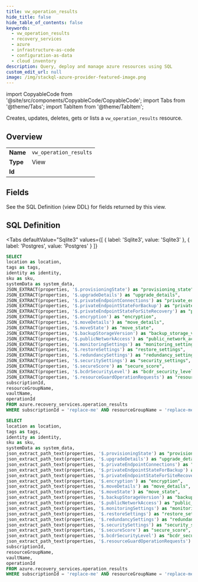 ```yaml
--- 
title: vw_operation_results
hide_title: false
hide_table_of_contents: false
keywords:
  - vw_operation_results
  - recovery_services
  - azure
  - infrastructure-as-code
  - configuration-as-data
  - cloud inventory
description: Query, deploy and manage azure resources using SQL
custom_edit_url: null
image: /img/stackql-azure-provider-featured-image.png
---
```


import CopyableCode from '@site/src/components/CopyableCode/CopyableCode';
import Tabs from '@theme/Tabs';
import TabItem from '@theme/TabItem';

Creates, updates, deletes, gets or lists a <code>vw_operation_results</code> resource.

## Overview
<table><tbody>
<tr><td><b>Name</b></td><td><code>vw_operation_results</code></td></tr>
<tr><td><b>Type</b></td><td>View</td></tr>
<tr><td><b>Id</b></td><td><CopyableCode code="azure.recovery_services.vw_operation_results" /></td></tr>
</tbody></table>

## Fields

See the SQL Definition (view DDL) for fields returned by this view.

## SQL Definition

<Tabs
defaultValue="Sqlite3"
values={[
{ label: 'Sqlite3', value: 'Sqlite3' },
{ label: 'Postgres', value: 'Postgres' }
]}
>
<TabItem value="Sqlite3">

```sql
SELECT
location as location,
tags as tags,
identity as identity,
sku as sku,
systemData as system_data,
JSON_EXTRACT(properties, '$.provisioningState') as "provisioning_state",
JSON_EXTRACT(properties, '$.upgradeDetails') as "upgrade_details",
JSON_EXTRACT(properties, '$.privateEndpointConnections') as "private_endpoint_connections",
JSON_EXTRACT(properties, '$.privateEndpointStateForBackup') as "private_endpoint_state_for_backup",
JSON_EXTRACT(properties, '$.privateEndpointStateForSiteRecovery') as "private_endpoint_state_for_site_recovery",
JSON_EXTRACT(properties, '$.encryption') as "encryption",
JSON_EXTRACT(properties, '$.moveDetails') as "move_details",
JSON_EXTRACT(properties, '$.moveState') as "move_state",
JSON_EXTRACT(properties, '$.backupStorageVersion') as "backup_storage_version",
JSON_EXTRACT(properties, '$.publicNetworkAccess') as "public_network_access",
JSON_EXTRACT(properties, '$.monitoringSettings') as "monitoring_settings",
JSON_EXTRACT(properties, '$.restoreSettings') as "restore_settings",
JSON_EXTRACT(properties, '$.redundancySettings') as "redundancy_settings",
JSON_EXTRACT(properties, '$.securitySettings') as "security_settings",
JSON_EXTRACT(properties, '$.secureScore') as "secure_score",
JSON_EXTRACT(properties, '$.bcdrSecurityLevel') as "bcdr_security_level",
JSON_EXTRACT(properties, '$.resourceGuardOperationRequests') as "resource_guard_operation_requests",
subscriptionId,
resourceGroupName,
vaultName,
operationId
FROM azure.recovery_services.operation_results
WHERE subscriptionId = 'replace-me' AND resourceGroupName = 'replace-me' AND vaultName = 'replace-me' AND operationId = 'replace-me';
```

</TabItem>
<TabItem value="Postgres">

```sql
SELECT
location as location,
tags as tags,
identity as identity,
sku as sku,
systemData as system_data,
json_extract_path_text(properties, '$.provisioningState') as "provisioning_state",
json_extract_path_text(properties, '$.upgradeDetails') as "upgrade_details",
json_extract_path_text(properties, '$.privateEndpointConnections') as "private_endpoint_connections",
json_extract_path_text(properties, '$.privateEndpointStateForBackup') as "private_endpoint_state_for_backup",
json_extract_path_text(properties, '$.privateEndpointStateForSiteRecovery') as "private_endpoint_state_for_site_recovery",
json_extract_path_text(properties, '$.encryption') as "encryption",
json_extract_path_text(properties, '$.moveDetails') as "move_details",
json_extract_path_text(properties, '$.moveState') as "move_state",
json_extract_path_text(properties, '$.backupStorageVersion') as "backup_storage_version",
json_extract_path_text(properties, '$.publicNetworkAccess') as "public_network_access",
json_extract_path_text(properties, '$.monitoringSettings') as "monitoring_settings",
json_extract_path_text(properties, '$.restoreSettings') as "restore_settings",
json_extract_path_text(properties, '$.redundancySettings') as "redundancy_settings",
json_extract_path_text(properties, '$.securitySettings') as "security_settings",
json_extract_path_text(properties, '$.secureScore') as "secure_score",
json_extract_path_text(properties, '$.bcdrSecurityLevel') as "bcdr_security_level",
json_extract_path_text(properties, '$.resourceGuardOperationRequests') as "resource_guard_operation_requests",
subscriptionId,
resourceGroupName,
vaultName,
operationId
FROM azure.recovery_services.operation_results
WHERE subscriptionId = 'replace-me' AND resourceGroupName = 'replace-me' AND vaultName = 'replace-me' AND operationId = 'replace-me';
```

</TabItem>
</Tabs>
